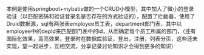 ​	本例是使用springboot+mybatis做的一个CRUD小模型，其中加入了微小的登录验证（以匹配密码和验证登录名是否存在的方式验证的），配置了拦截器，使用了Druid数据源，sql有两张表employee员工表，department部门表，其中以employee中的depId来匹配部门表中的id，从而确定每个员工所属的部门，（还有国际化效果，高亮效果，登录时在数据库验证，登出，注册，列表分页，这些还未实现，望一起进步，互相交流，分享记录讨论知识才会得到更多的知识）
